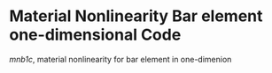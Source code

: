 # Material Nonlinearity Bar element one-dimensional Code

*mnb1c*, material nonlinearity for bar element in one-dimenion 